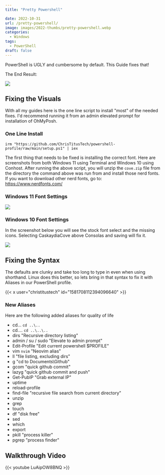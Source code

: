 ```yaml
---
title: "Pretty Powershell"

date: 2022-10-31
url: /pretty-powershell/
image: images/2022-thumbs/pretty-powershell.webp
categories:
  - Windows
tags:
  - PowerShell
draft: false
---
```

PowerShell is UGLY and cumbersome by default. This Guide fixes that!
<!--more-->

The End Result:

![](/images/2022/pretty-powershell/end-result.webp)

## Fixing the Visuals

With all my guides here is the one line script to install "most" of the needed fixes. I'd recommend running it from an admin elevated prompt for installation of OhMyPosh.

### One Line Install

```
irm "https://github.com/ChrisTitusTech/powershell-profile/raw/main/setup.ps1" | iex
```

The first thing that needs to be fixed is installing the correct font. Here are screenshots from both Windows 11 using Terminal and Windows 10 using Conhost. After running the above script, you will unzip the `cove.zip` file from the directory the command above was run from and install those nerd fonts. If you want to download other nerd fonts, go to: <https://www.nerdfonts.com/>

### Windows 11 Font Settings

![](/images/2022/pretty-powershell/win11.webp)

### Windows 10 Font Settings

In the screenshot below you will see the stock font select and the missing icons. Selecting CaskaydiaCove above Consolas and saving will fix it. 

![](/images/2022/pretty-powershell/win10.webp)

## Fixing the Syntax

The defaults are clunky and take too long to type in even when using shorthand. Linux does this better, so lets bring in that syntax to fix it with Aliases in our PowerShell profile.

{{< x user="christitustech" id="1581708112394096640" >}}

### New Aliases

Here are the following added aliases for quality of life

- cd... `cd ..\..`
- cd.... `cd ..\..\..`
- dirs "Recursive directory listing"
- admin / su / sudo "Elevate to admin prompt"
- Edit-Profile "Edit current powershell $PROFILE"
- vim `nvim` "Neovim alias"
- ll "file listing, excluding dirs"
- g "cd to Documents\Github"
- gcom "quick github commit"
- lazyg "quick github commit and push"
- Get-PubIP "Grab external IP"
- uptime
- reload-profile
- find-file "recursive file search from current directory"
- unzip
- grep
- touch
- df "disk free"
- sed
- which
- export
- pkill "process killer"
- pgrep "process finder"

## Walkthrough Video

{{< youtube LuAipOW8BNQ >}}
